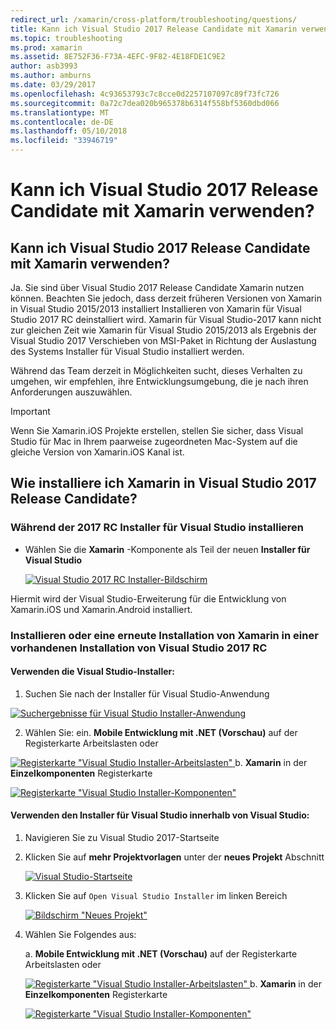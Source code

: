 ```yaml
---
redirect_url: /xamarin/cross-platform/troubleshooting/questions/
title: Kann ich Visual Studio 2017 Release Candidate mit Xamarin verwenden?
ms.topic: troubleshooting
ms.prod: xamarin
ms.assetid: 8E752F36-F73A-4EFC-9F82-4E18FDE1C9E2
author: asb3993
ms.author: amburns
ms.date: 03/29/2017
ms.openlocfilehash: 4c93653793c7c8cce0d2257107097c89f73fc726
ms.sourcegitcommit: 0a72c7dea020b965378b6314f558bf5360dbd066
ms.translationtype: MT
ms.contentlocale: de-DE
ms.lasthandoff: 05/10/2018
ms.locfileid: "33946719"
---
```

# <a name="can-i-use-visual-studio-2017-release-candidate-with-xamarin"></a>Kann ich Visual Studio 2017 Release Candidate mit Xamarin verwenden?

## <a name="can-i-use-visual-studio-2017-release-candidate-with-xamarin"></a>Kann ich Visual Studio 2017 Release Candidate mit Xamarin verwenden?

Ja. Sie sind über Visual Studio 2017 Release Candidate Xamarin nutzen können. Beachten Sie jedoch, dass derzeit früheren Versionen von Xamarin in Visual Studio 2015/2013 installiert Installieren von Xamarin für Visual Studio 2017 RC deinstalliert wird. Xamarin für Visual Studio-2017 kann nicht zur gleichen Zeit wie Xamarin für Visual Studio 2015/2013 als Ergebnis der Visual Studio 2017 Verschieben von MSI-Paket in Richtung der Auslastung des Systems Installer für Visual Studio installiert werden.

Während das Team derzeit in Möglichkeiten sucht, dieses Verhalten zu umgehen, wir empfehlen, ihre Entwicklungsumgebung, die je nach ihren Anforderungen auszuwählen. 

> [!IMPORTANT]
> Wenn Sie Xamarin.iOS Projekte erstellen, stellen Sie sicher, dass Visual Studio für Mac in Ihrem paarweise zugeordneten Mac-System auf die gleiche Version von Xamarin.iOS Kanal ist.

## <a name="how-do-i-install-xamarin-to-visual-studio-2017-release-candidate"></a>Wie installiere ich Xamarin in Visual Studio 2017 Release Candidate?

### <a name="installing-during-the-visual-studio-2017-rc-installer"></a>Während der 2017 RC Installer für Visual Studio installieren

* Wählen Sie die **Xamarin** -Komponente als Teil der neuen **Installer für Visual Studio**

  [![](visualstudio-2017-rc-images/install1-sml.png "Visual Studio 2017 RC Installer-Bildschirm")](visualstudio-2017-rc-images/install1-orig.png#lightbox)

Hiermit wird der Visual Studio-Erweiterung für die Entwicklung von Xamarin.iOS und Xamarin.Android installiert.

### <a name="installing-or-reinstalling-xamarin-in-an-existing-installation-of-visual-studio-2017-rc"></a>Installieren oder eine erneute Installation von Xamarin in einer vorhandenen Installation von Visual Studio 2017 RC

#### <a name="using-the-visual-studio-installer"></a>Verwenden die Visual Studio-Installer:

1. Suchen Sie nach der Installer für Visual Studio-Anwendung

  [![](visualstudio-2017-rc-images/reinstall1-sml.png "Suchergebnisse für Visual Studio Installer-Anwendung")](visualstudio-2017-rc-images/reinstall1-orig.png#lightbox)

2. Wählen Sie: ein. **Mobile Entwicklung mit .NET (Vorschau)** auf der Registerkarte Arbeitslasten oder

  [![](visualstudio-2017-rc-images/reinstall2-sml.png "Registerkarte \"Visual Studio Installer-Arbeitslasten\"") ](visualstudio-2017-rc-images/reinstall2-orig.png#lightbox) b. **Xamarin** in der **Einzelkomponenten** Registerkarte

  [![](visualstudio-2017-rc-images/reinstall3-sml.png "Registerkarte \"Visual Studio Installer-Komponenten\"")](visualstudio-2017-rc-images/reinstall3-orig.png#lightbox)

#### <a name="using-the-visual-studio-installer-within-visual-studio"></a>Verwenden den Installer für Visual Studio innerhalb von Visual Studio:
1. Navigieren Sie zu Visual Studio 2017-Startseite
2. Klicken Sie auf **mehr Projektvorlagen** unter der **neues Projekt** Abschnitt

    [![](visualstudio-2017-rc-images/reinstall4-sml.png "Visual Studio-Startseite")](visualstudio-2017-rc-images/reinstall4-orig.png#lightbox)
3. Klicken Sie auf `Open Visual Studio Installer` im linken Bereich

    [![](visualstudio-2017-rc-images/reinstall5-sml.png "Bildschirm \"Neues Projekt\"")](visualstudio-2017-rc-images/reinstall5-orig.png#lightbox)
4. Wählen Sie Folgendes aus:
    
    a. **Mobile Entwicklung mit .NET (Vorschau)** auf der Registerkarte Arbeitslasten oder

    [![](visualstudio-2017-rc-images/reinstall2-sml.png "Registerkarte \"Visual Studio Installer-Arbeitslasten\"") ](visualstudio-2017-rc-images/reinstall2-orig.png#lightbox) b. **Xamarin** in der **Einzelkomponenten** Registerkarte

    [![](visualstudio-2017-rc-images/reinstall3-sml.png "Registerkarte \"Visual Studio Installer-Komponenten\"")](visualstudio-2017-rc-images/reinstall3-orig.png#lightbox)
